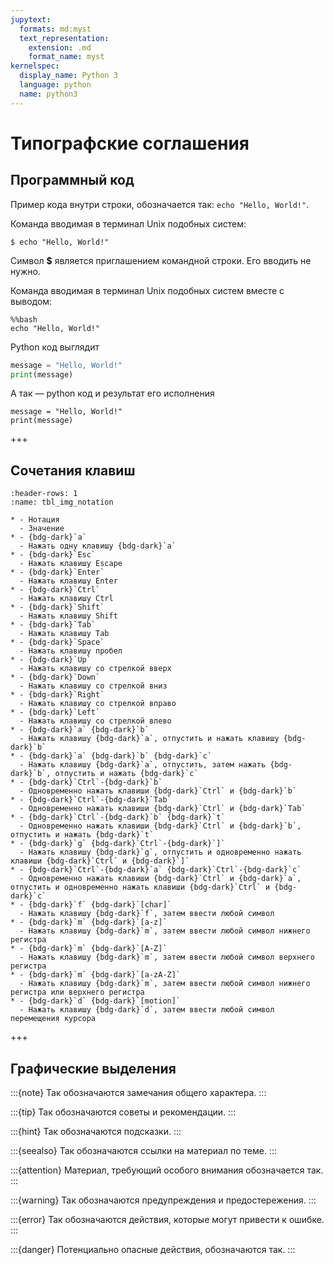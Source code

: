 ```yaml
---
jupytext:
  formats: md:myst
  text_representation:
    extension: .md
    format_name: myst
kernelspec:
  display_name: Python 3
  language: python
  name: python3
---
```


# Типографские соглашения

## Программный код

Пример кода внутри строки, обозначается так: `echo "Hello, World!"`.

Команда вводимая в терминал Unix подобных систем:
```console
$ echo "Hello, World!"
```
Символ **$** является приглашением командной строки. Его вводить не нужно.

<!--
Команда вводимая в командной строке Windows:
```console
c:\> echo "Hello, World!"
```
Символы **c:\\>** являются приглашением командной строки. Их вводить не нужно.
-->

Команда вводимая в терминал Unix подобных систем вместе с выводом:
```{code-cell} python
%%bash
echo "Hello, World!"
```

Python код выглядит
```python
message = "Hello, World!"
print(message)
```

А так — python код и результат его исполнения
```{code-cell} python
message = "Hello, World!"
print(message)
```

+++

## Сочетания клавиш

```{list-table}
:header-rows: 1
:name: tbl_img_notation

* - Нотация
  - Значение
* - {bdg-dark}`a`
  - Нажать одну клавишу {bdg-dark}`a`
* - {bdg-dark}`Esc`
  - Нажать клавишу Escape
* - {bdg-dark}`Enter`
  - Нажать клавишу Enter
* - {bdg-dark}`Ctrl`
  - Нажать клавишу Ctrl
* - {bdg-dark}`Shift`
  - Нажать клавишу Shift
* - {bdg-dark}`Tab`
  - Нажать клавишу Tab
* - {bdg-dark}`Space`
  - Нажать клавишу пробел
* - {bdg-dark}`Up`
  - Нажать клавишу со стрелкой вверх
* - {bdg-dark}`Down`
  - Нажать клавишу со стрелкой вниз
* - {bdg-dark}`Right`
  - Нажать клавишу со стрелкой вправо
* - {bdg-dark}`Left`
  - Нажать клавишу со стрелкой влево
* - {bdg-dark}`a` {bdg-dark}`b`
  - Нажать клавишу {bdg-dark}`a`, отпустить и нажать клавишу {bdg-dark}`b`
* - {bdg-dark}`a` {bdg-dark}`b` {bdg-dark}`с`
  - Нажать клавишу {bdg-dark}`a`, отпустить, затем нажать {bdg-dark}`b`, отпустить и нажать {bdg-dark}`c`
* - {bdg-dark}`Ctrl`-{bdg-dark}`b`
  - Одновременно нажать клавиши {bdg-dark}`Ctrl` и {bdg-dark}`b`
* - {bdg-dark}`Ctrl`-{bdg-dark}`Tab`
  - Одновременно нажать клавиши {bdg-dark}`Ctrl` и {bdg-dark}`Tab`
* - {bdg-dark}`Ctrl`-{bdg-dark}`b` {bdg-dark}`t`
  - Одновременно нажать клавиши {bdg-dark}`Ctrl` и {bdg-dark}`b`, отпустить и нажать {bdg-dark}`t`
* - {bdg-dark}`g` {bdg-dark}`Ctrl`-{bdg-dark}`]`
  - Нажать клавишу {bdg-dark}`g`, отпустить и одновременно нажать клавиши {bdg-dark}`Ctrl` и {bdg-dark}`]`
* - {bdg-dark}`Ctrl`-{bdg-dark}`a` {bdg-dark}`Ctrl`-{bdg-dark}`c`
  - Одновременно нажать клавиши {bdg-dark}`Ctrl` и {bdg-dark}`a`, отпустить и одновременно нажать клавиши {bdg-dark}`Ctrl` и {bdg-dark}`c`
* - {bdg-dark}`f` {bdg-dark}`[char]`
  - Нажать клавишу {bdg-dark}`f`, затем ввести любой символ
* - {bdg-dark}`m` {bdg-dark}`[a-z]`
  - Нажать клавишу {bdg-dark}`m`, затем ввести любой символ нижнего регистра
* - {bdg-dark}`m` {bdg-dark}`[A-Z]`
  - Нажать клавишу {bdg-dark}`m`, затем ввести любой символ верхнего регистра
* - {bdg-dark}`m` {bdg-dark}`[a-zA-Z]`
  - Нажать клавишу {bdg-dark}`m`, затем ввести любой символ нижнего регистра или верхнего регистра
* - {bdg-dark}`d` {bdg-dark}`[motion]`
  - Нажать клавишу {bdg-dark}`d`, затем ввести любой символ перемещения курсора
```

+++

## Графические выделения

<!--
:::{admonition} This is a title
:class: note
:class: warning
:class: tip
:class: caution
:class: attention
:class: danger
:class: error
:class: hint
:class: important
:class: seealso
An example of an admonition with a title.
:::
-->

:::{note}
Так обозначаются замечания общего характера.
:::

:::{tip}
Так обозначаются советы и рекомендации.
:::

:::{hint}
Так обозначаются подсказки.
:::

:::{seealso}
Так обозначаются ссылки на материал по теме.
:::

:::{attention}
Материал, требующий особого внимания обозначается так.
:::

:::{warning}
Так обозначаются предупреждения и предостережения.
:::

:::{error}
Так обозначаются действия, которые могут привести к ошибке.
:::

:::{danger}
Потенциально опасные действия, обозначаются так.
:::
